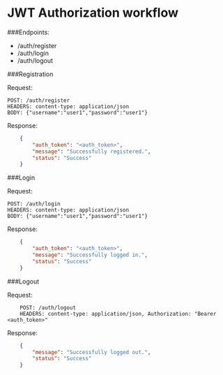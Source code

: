 # JWT Authorization workflow

###Endpoints:

* /auth/register
* /auth/login
* /auth/logout



###Registration

Request:

    POST: /auth/register
    HEADERS: content-type: application/json
    BODY: {"username":"user1","password":"user1"}

Response:
```json
    {
        "auth_token": "<auth_token>",
        "message": "Successfully registered.",
        "status": "Success"
    }
```

###Login

Request:

    POST: /auth/login
    HEADERS: content-type: application/json
    BODY: {"username":"user1","password":"user1"}

Response:

```json
    {
        "auth_token": "<auth_token>",
        "message": "Successfully logged in.",
        "status": "Success"
    }
```

###Logout

Request:
```
    POST: /auth/logout
    HEADERS: content-type: application/json, Authorization: "Bearer <auth_token>"
```

Response:

```json
    {
        "message": "Successfully logged out.",
        "status": "Success"
    }
```